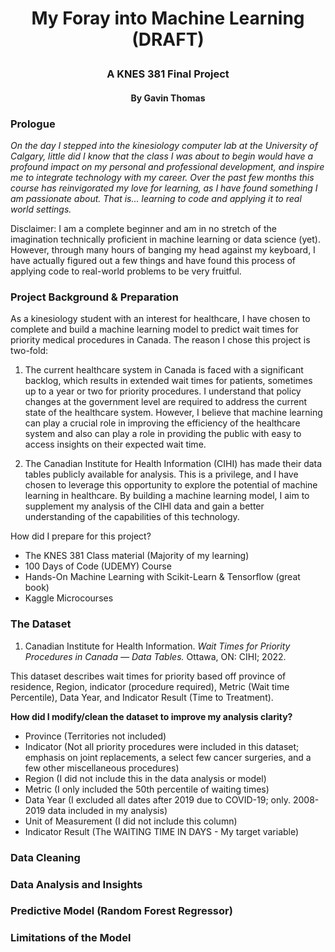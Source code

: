 # <p align="center">My Foray into Machine Learning (DRAFT)</p>

### <p align="center"> A KNES 381 Final Project</p>
#### <p align="center">By Gavin Thomas</p>

### Prologue

  _On the day I stepped into the kinesiology computer lab at the University of Calgary, little did I know that the class I was about to begin would have a profound impact on my personal and professional development, and inspire me to integrate technology with my career. Over the past few months this course has reinvigorated my love for learning, as I have found something I am passionate about. That is... learning to code and applying it to real world settings._
  
  Disclaimer: I am a complete beginner and am in no stretch of the imagination technically proficient in machine learning or data science (yet). However, through many hours of banging my head against my keyboard, I have actually figured out a few things and have found this process of applying code to real-world problems to be very fruitful.
  
### Project Background & Preparation

As a kinesiology student with an interest for healthcare, I have chosen to complete and build a machine learning model to predict wait times for priority medical procedures in Canada. The reason I chose this project is two-fold:

1. The current healthcare system in Canada is faced with a significant backlog, which results in extended wait times for patients, sometimes up to a year or two for priority procedures. I understand that policy changes at the government level are required to address the current state of the healthcare system. However, I believe that machine learning can play a crucial role in improving the efficiency of the healthcare system and also can play a role in providing the public with easy to access insights on their expected wait time.

2. The Canadian Institute for Health Information (CIHI) has made their data tables publicly available for analysis. This is a privilege, and I have chosen to leverage this opportunity to explore the potential of machine learning in healthcare. By building a machine learning model, I aim to supplement my analysis of the CIHI data and gain a better understanding of the capabilities of this technology. 

How did I prepare for this project?
* The KNES 381 Class material (Majority of my learning)
* 100 Days of Code (UDEMY) Course
* Hands-On Machine Learning with Scikit-Learn & Tensorflow (great book)
* Kaggle Microcourses
  
### The Dataset
1. Canadian Institute for Health Information. _Wait Times for Priority Procedures in Canada — Data Tables._ Ottawa, ON: CIHI; 2022.

This dataset describes wait times for priority based off province of residence, Region, indicator (procedure required), Metric (Wait time Percentile), Data Year, and Indicator Result (Time to Treatment).

**How did I modify/clean the dataset to improve my analysis clarity?**
- Province (Territories not included)
- Indicator (Not all priority procedures were included in this dataset; emphasis on joint replacements, a select few cancer surgeries, and a few other miscellaneous procedures)
- Region (I did not include this in the data analysis or model)
- Metric (I only included the 50th percentile of waiting times)
- Data Year (I excluded all dates after 2019 due to COVID-19; only. 2008-2019 data included in my analysis)
- Unit of Measurement (I did not include this column)
- Indicator Result (The WAITING TIME IN DAYS - My target variable)

### Data Cleaning

### Data Analysis and Insights

### Predictive Model (Random Forest Regressor)

### Limitations of the Model


